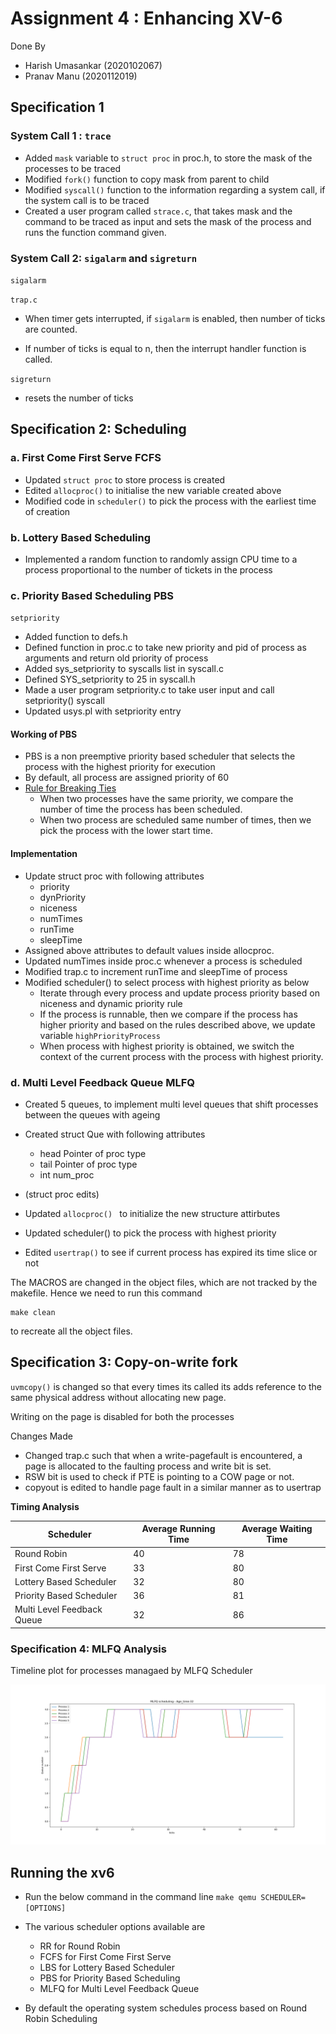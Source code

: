 # Assignment 4 : Enhancing XV-6

Done By

- Harish Umasankar (2020102067)
- Pranav Manu (2020112019)

## Specification 1

### System Call 1 : `trace`

- Added `mask` variable to `struct proc` in proc.h, to store the mask of the processes to be traced
- Modified `fork()` function to copy mask from parent to child
- Modified `syscall()` function to the information regarding a system call, if the system call is to be traced
- Created a user program called `strace.c`, that takes mask and the command to be traced as input and sets the mask of the process and runs the function command given.



### System Call 2: `sigalarm` and `sigreturn`

`sigalarm`

`trap.c` 

- When timer gets interrupted, if `sigalarm` is enabled, then number of ticks are counted.

- If number of ticks is equal to n, then the interrupt handler function is called.

`sigreturn`

- resets the number of ticks 



## Specification 2: Scheduling

### a. First Come First Serve FCFS

- Updated `struct proc` to store process is created
- Edited `allocproc()` to initialise the new variable created above
- Modified code in `scheduler()` to pick the process with the earliest time of creation

### b. Lottery Based Scheduling

- Implemented a random function to randomly assign CPU time to a process proportional to the number of tickets in the process

### c. Priority Based Scheduling PBS

`setpriority`

- Added function to defs.h
- Defined function in proc.c to take new priority and pid of process as arguments and return old priority of process
- Added sys_setpriority to syscalls list in syscall.c
- Defined SYS_setpriority to 25 in syscall.h
- Made a user program setpriority.c to take user input and call setpriority() syscall
- Updated usys.pl with setpriority entry

#### Working of PBS

- PBS is a non preemptive priority based scheduler that selects the process with the highest priority for execution
- By default, all process are assigned priority of 60
- <u>Rule for Breaking Ties</u>
  - When two processes have the same priority, we compare the number of time the process has been scheduled.
  - When two process are  scheduled same number of times, then we pick the process with the lower start time.



#### Implementation

- Update struct proc with following attributes
  - priority
  - dynPriority 
  - niceness
  - numTimes
  - runTime
  - sleepTime
- Assigned above attributes to default values inside allocproc.
- Updated numTimes inside proc.c whenever a process is scheduled
- Modified trap.c to increment runTime and sleepTime of process
- Modified scheduler() to select process with highest priority as below
  - Iterate through every process and update process priority based on niceness and dynamic priority rule
  - If the process is runnable, then we compare if the process has higher priority and based on the rules described above, we update variable `highPriorityProcess`
  - When process with highest priority is obtained, we switch the context of the current process with the process with highest priority.



### d. Multi Level Feedback Queue MLFQ

- Created 5 queues, to implement multi level queues that shift processes between  the queues with ageing
- Created struct Que with following attributes
  - head Pointer of proc type 
  - tail Pointer of proc type
  - int num_proc
- (struct proc edits)

- Updated `allocproc() ` to initialize the new structure attirbutes 
- Updated scheduler() to pick the process with highest priority
- Edited `usertrap()` to see if current process has expired its time slice or not



The MACROS are changed in the object files, which are not tracked by the makefile. Hence we need to run this command

```shell
make clean
```

to recreate all the object files.





## Specification 3: Copy-on-write fork

`uvmcopy()` is changed so that every times its called its adds reference to the same physical address without allocating new page.

Writing on the page is disabled for both the processes

Changes Made

- Changed trap.c such that when a write-pagefault is encountered, a page is allocated to the faulting process and write bit is set. 
- RSW bit is used to check if PTE is pointing to a COW page or not.
- copyout is edited to handle page fault in a similar manner as to usertrap



**Timing Analysis**

| Scheduler                  | Average Running Time | Average Waiting Time |
| -------------------------- | -------------------- | -------------------- |
| Round Robin                | 40                   | 78                   |
| First Come First Serve     | 33                   | 80                   |
| Lottery Based Scheduler    | 32                   | 80                   |
| Priority Based Scheduler   | 36                   | 81                   |
| Multi Level Feedback Queue | 32                   | 86                   |



### Specification 4: MLFQ Analysis

Timeline plot for processes managaed by MLFQ Scheduler

<img src = "MLFQ.png">







## Running the xv6

- Run the below command in the command line `make qemu SCHEDULER=[OPTIONS]`
- The various scheduler options available are
  - RR for Round Robin
  - FCFS for First Come First Serve
  - LBS for Lottery Based Scheduler
  - PBS for Priority Based Scheduling
  - MLFQ for Multi Level Feedback Queue

- By default the operating system schedules process based on Round Robin Scheduling

